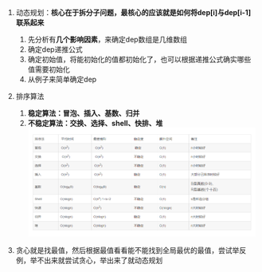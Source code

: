 1. 动态规划：**核心在于拆分子问题，最核心的应该就是如何将dep[i]与dep[i-1]联系起来**
   1. 先分析有**几个影响因素**，来确定dep数组是几维数组
   2. 确定dep递推公式
   3. 确定初始值，将能初始化的值都初始化了，也可以根据递推公式确实哪些值需要初始化
   4. 从例子来简单确定dep
2. 排序算法
   1. **稳定算法：冒泡、插入、基数、归并**
   2. **不稳定算法：交换、选择、shell、快排、堆**
    ![看图](../img/排序算法稳定性.png)

3. 贪心就是找最值，然后根据最值看看能不能找到全局最优的最值，尝试举反例，举不出来就尝试贪心，举出来了就动态规划